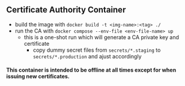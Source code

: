 ## Certificate Authority Container
- build the image with `docker build -t <img-name>:<tag> ./`
- run the CA with `docker compose --env-file <env-file-name> up`
    - this is a one-shot run which will generate a CA private key and certificate
        - copy dummy secret files from `secrets/*.staging` to `secrets/*.production` and ajust accordingly


#### This container is intended to be offline at all times except for when issuing new certificates.
